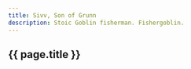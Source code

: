 ```yaml
---
title: Sivv, Son of Grunn
description: Stoic Goblin fisherman. Fishergoblin.
---
```


## {{ page.title }}
